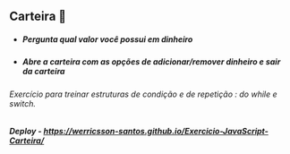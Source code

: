 ## Carteira :money_with_wings:

- ##### Pergunta qual valor você possui em dinheiro

- ##### Abre a carteira com as opções de adicionar/remover dinheiro e sair da carteira

###### Exercício para treinar estruturas de condição e de repetição : do while e switch.



##### Deploy - https://werricsson-santos.github.io/Exercicio-JavaScript-Carteira/

